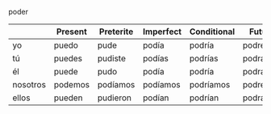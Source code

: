 
poder

| | Present | Preterite | Imperfect | Conditional | Future |
|-|-|-|-|-|-|
yo | puedo | pude | podía | podría | podré |
tú | puedes | pudiste | podías | podrías | podrás |
él | puede | pudo | podía | podría | podrá | 	
nosotros | podemos | podíamos | podíamos | podríamos | podremos |
ellos | pueden | pudieron | podían | podrían | podrán |
